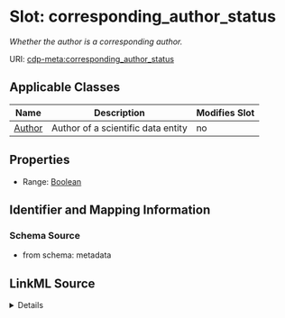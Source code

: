 

# Slot: corresponding_author_status


_Whether the author is a corresponding author._



URI: [cdp-meta:corresponding_author_status](metadatacorresponding_author_status)



<!-- no inheritance hierarchy -->





## Applicable Classes

| Name | Description | Modifies Slot |
| --- | --- | --- |
| [Author](Author.md) | Author of a scientific data entity |  no  |







## Properties

* Range: [Boolean](Boolean.md)





## Identifier and Mapping Information







### Schema Source


* from schema: metadata




## LinkML Source

<details>
```yaml
name: corresponding_author_status
description: Whether the author is a corresponding author.
from_schema: metadata
exact_mappings:
- cdp-common:author_corresponding_author_status
rank: 1000
alias: corresponding_author_status
owner: Author
domain_of:
- Author
range: boolean
inlined: true
inlined_as_list: true

```
</details>